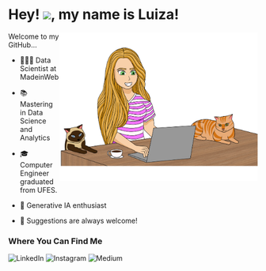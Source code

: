 <h1 align="left">
   Hey! <img src = "https://raw.githubusercontent.com/MartinHeinz/MartinHeinz/master/wave.gif" width=35>, my name is Luiza!
</h1>
<p align="left">

<img src="luiza-editado-2.png" width="400px" align="right">
   
Welcome to my GitHub...

 - 👩🏼‍💻 Data Scientist at MadeinWeb

 - 📚 Mastering in Data Science and Analytics
 
 - 🎓 Computer Engineer graduated from UFES.

 - 🌱 Generative IA enthusiast

 - 💬 Suggestions are always welcome!

### Where You Can Find Me
![LinkedIn](https://img.shields.io/badge/LinkedIn-0047ff?style=for-the-badge&logo=linkedin&logoColor=white)
![Instagram](https://img.shields.io/badge/Instagram-0047ff?style=for-the-badge&logo=instagram&logoColor=white)
![Medium](https://img.shields.io/badge/Medium-0047ff?style=for-the-badge&logo=medium&logoColor=white)
